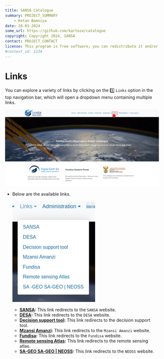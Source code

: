 ```yaml
---
title: SANSA Catalogue
summary: PROJECT_SUMMARY
    - Ketan Bamniya
date: 28-03-2024
some_url: https://github.com/kartoza/catalogue
copyright: Copyright 2024, SANSA
contact: PROJECT_CONTACT
license: This program is free software; you can redistribute it and/or modify it under the terms of the GNU Affero General Public License as published by the Free Software Foundation; either version 3 of the License, or (at your option) any later version.
#context_id: 1234
---
```


# Links

You can explore a variety of links by clicking on the 1️⃣ `Links` option in the top navigation bar, which will open a dropdown menu containing multiple links.

[![Home Page](./img/links-img-1.png)](./img/links-img-1.png)

* Below are the available links.
    
    [![Links](./img/links-img-2.png)](./img/links-img-2.png)

    * **[SANSA](https://www.sansa.org.za/):** This link redirects to the `SANSA` website.
    * **[DESA](https://desa.sansa.org.za/):** This link redirects to the `DESA` website.
    * **[Decision support tool](http://products.sansa.org.za/mapApp/index.html):** This link redirects to the decision support tool.
    * **[Mzansi Amanzi](https://water-southafrica.co.za/):** This link redirects to the `Mzansi Amanzi` website.
    * **[Fundisa](http://fundisa.sansa.org.za/):** This link redirects to the `Fundisa` website.
    * **[Remote sensing Atlas](http://atlas.sansa.org.za/):** This link redirects to the remote sensing atlas.
    * **[SA-GEO SA-GEO | NEOSS](https://neoss.co.za/):** This link redirects to the `NEOSS` website.
    